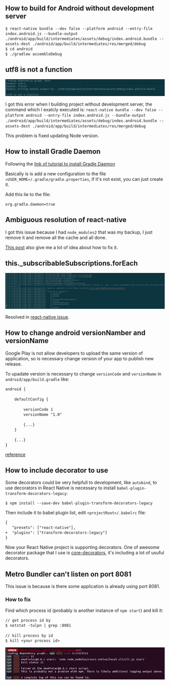 
## How to build for Android without development server
```
$ react-native bundle --dev false --platform android --entry-file index.android.js --bundle-output ./android/app/build/intermediates/assets/debug/index.android.bundle --assets-dest ./android/app/build/intermediates/res/merged/debug
$ cd android
$ ./gradlew assembleDebug
```

## utf8 is not a function
![utf8 is not a function print](images/utf8_not_function.png)

I got this error when I building project without development server, the command which I exatcly executed is:
`react-native bundle --dev false --platform android --entry-file index.android.js --bundle-output ./android/app/build/intermediates/assets/debug/index.android.bundle --assets-dest ./android/app/build/intermediates/res/merged/debug`

This problem is fixed updating Node version.

## How to install Gradle Daemon
Following the [link of tutorial to install Gradle Daemon](https://docs.gradle.org/2.14.1/userguide/gradle_daemon.html)

Basically is is add a new configuration to the file `«USER_HOME»/.gradle/gradle.properties`, if it's not exist, you can just create it.

Add this lie to the file:
```
org.gradle.daemon=true
```

## Ambiguous resolution of react-native

I got this issue because I had `node_modules2` that was my backup, I just remove it and remove all the cache and all done.

[This post](https://github.com/facebook/react-native/issues/15789) also give me a lot of idea about how to fix it.

## this._subscribableSubscriptions.forEach

![issue print](./images/_subscribableSubscriptions.png)

Resolved in [react-native issue](https://github.com/facebook/react-native/issues/17348).

## How to change android versionNamber and versionName

Google Play is not allow developers to upload the same version of application, so is necessary change version of your app to publish new release.

To upadate version is necessary to change `versionCode` and `versionName` in `android/app/build.gradle` like:
```
android {

    defaultConfig {

        versionCode 1
        versionName "1.0"

        {...}
    }

    {...}
}
```
[reference](https://stackoverflow.com/questions/35924721/how-to-update-version-number-of-react-native-app)

## How to include decorator to use
Some decorators could be very helpfull to development, like `autobind`, to use decorators in React Native is necessary to install `babel-plugin-transform-decorators-legacy`:
```
$ npm install --save-dev babel-plugin-transform-decorators-legacy
```

Then include it to babel plugin list, edit `<projectRoot>/.babelrc` file:
```
{
   "presets": ["react-native"],
+  "plugins": ["transform-decorators-legacy"]
}
```

Now your React Native project is supporting decorators.
One of awesome decorator package that I use is [core-decorators](https://www.npmjs.com/package/core-decorators), it's including a lot of usuful decorators.

## Metro Bundler can't listen on port 8081
This issue is because is there some application is already using port 8081.

### How to fix

Find which process id (probably is another instance of `npm start`) and kill it:

```
// get process id by
$ netstat -tulpn | grep :8081

// kill process by id
$ kill <your process id>
```

![can't listen on port 8081 error screenshot](./images/8081_in_use.png)

